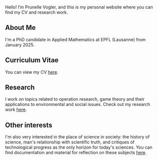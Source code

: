 Hello! I’m Prunelle Vogler, and this is my personal website where you can find my CV and research work.

## About Me

I'm a PhD candidate in Applied Mathematics at EPFL (Lausanne) from January 2025.

## Curriculum Vitae

You can view my CV [here](cv.md).

## Research

I work on topics related to operation research, game theory and their applications to environmental and social issues. Check out my research work [here](research.md).

## Other interests

I'm also very interested in the place of science in society: the history of science, man's relationship with scientific truth, and critiques of technological progress as the only horizon for today's sciences. You can find documentation and material for reflection on these subjects [here](politics.md).
